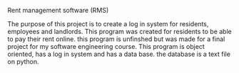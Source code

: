 Rent management software (RMS)

The purpose of this project is to create a log in system for residents, employees and landlords.
This program was created for residents to be able to pay their rent online. 
this program is unfinshed but was made for a final project for my software engineering course.
This program is object oriented, has a log in system and has a data base.
the database is a text file on python.
